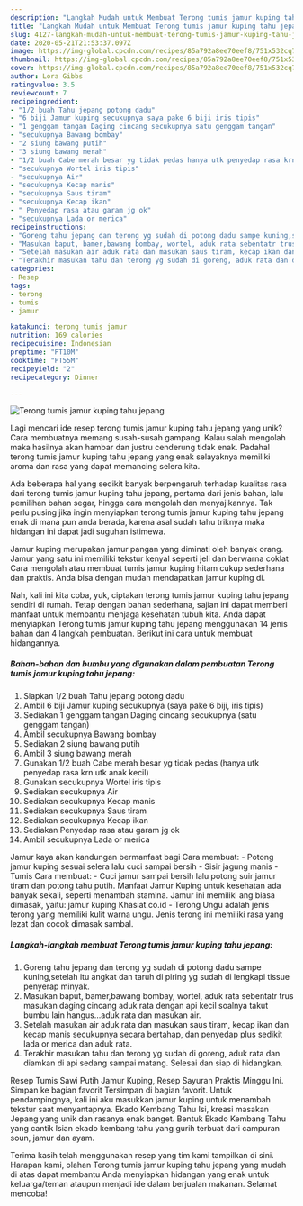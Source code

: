 ```yaml
---
description: "Langkah Mudah untuk Membuat Terong tumis jamur kuping tahu jepang yang Menggugah Selera"
title: "Langkah Mudah untuk Membuat Terong tumis jamur kuping tahu jepang yang Menggugah Selera"
slug: 4127-langkah-mudah-untuk-membuat-terong-tumis-jamur-kuping-tahu-jepang-yang-menggugah-selera
date: 2020-05-21T21:53:37.097Z
image: https://img-global.cpcdn.com/recipes/85a792a8ee70eef8/751x532cq70/terong-tumis-jamur-kuping-tahu-jepang-foto-resep-utama.jpg
thumbnail: https://img-global.cpcdn.com/recipes/85a792a8ee70eef8/751x532cq70/terong-tumis-jamur-kuping-tahu-jepang-foto-resep-utama.jpg
cover: https://img-global.cpcdn.com/recipes/85a792a8ee70eef8/751x532cq70/terong-tumis-jamur-kuping-tahu-jepang-foto-resep-utama.jpg
author: Lora Gibbs
ratingvalue: 3.5
reviewcount: 7
recipeingredient:
- "1/2 buah Tahu jepang potong dadu"
- "6 biji Jamur kuping secukupnya saya pake 6 biji iris tipis"
- "1 genggam tangan Daging cincang secukupnya satu genggam tangan"
- "secukupnya Bawang bombay"
- "2 siung bawang putih"
- "3 siung bawang merah"
- "1/2 buah Cabe merah besar yg tidak pedas hanya utk penyedap rasa krn utk anak kecil"
- "secukupnya Wortel iris tipis"
- "secukupnya Air"
- "secukupnya Kecap manis"
- "secukupnya Saus tiram"
- "secukupnya Kecap ikan"
- " Penyedap rasa atau garam jg ok"
- "secukupnya Lada or merica"
recipeinstructions:
- "Goreng tahu jepang dan terong yg sudah di potong dadu sampe kuning,setelah itu angkat dan taruh di piring yg sudah di lengkapi tissue penyerap minyak."
- "Masukan baput, bamer,bawang bombay, wortel, aduk rata sebentatr trus masukan daging cincang aduk rata dengan api kecil soalnya takut bumbu lain hangus...aduk rata dan masukan air."
- "Setelah masukan air aduk rata dan masukan saus tiram, kecap ikan dan kecap manis secukupnya secara bertahap, dan penyedap plus sedikit lada or merica dan aduk rata."
- "Terakhir masukan tahu dan terong yg sudah di goreng, aduk rata dan diamkan di api sedang sampai matang. Selesai dan siap di hidangkan."
categories:
- Resep
tags:
- terong
- tumis
- jamur

katakunci: terong tumis jamur 
nutrition: 169 calories
recipecuisine: Indonesian
preptime: "PT10M"
cooktime: "PT55M"
recipeyield: "2"
recipecategory: Dinner

---
```



![Terong tumis jamur kuping tahu jepang](https://img-global.cpcdn.com/recipes/85a792a8ee70eef8/751x532cq70/terong-tumis-jamur-kuping-tahu-jepang-foto-resep-utama.jpg)

Lagi mencari ide resep terong tumis jamur kuping tahu jepang yang unik? Cara membuatnya memang susah-susah gampang. Kalau salah mengolah maka hasilnya akan hambar dan justru cenderung tidak enak. Padahal terong tumis jamur kuping tahu jepang yang enak selayaknya memiliki aroma dan rasa yang dapat memancing selera kita.

Ada beberapa hal yang sedikit banyak berpengaruh terhadap kualitas rasa dari terong tumis jamur kuping tahu jepang, pertama dari jenis bahan, lalu pemilihan bahan segar, hingga cara mengolah dan menyajikannya. Tak perlu pusing jika ingin menyiapkan terong tumis jamur kuping tahu jepang enak di mana pun anda berada, karena asal sudah tahu triknya maka hidangan ini dapat jadi suguhan istimewa.

Jamur kuping merupakan jamur pangan yang diminati oleh banyak orang. Jamur yang satu ini memiliki tekstur kenyal seperti jeli dan berwarna coklat Cara mengolah atau membuat tumis jamur kuping hitam cukup sederhana dan praktis. Anda bisa dengan mudah mendapatkan jamur kuping di.


Nah, kali ini kita coba, yuk, ciptakan terong tumis jamur kuping tahu jepang sendiri di rumah. Tetap dengan bahan sederhana, sajian ini dapat memberi manfaat untuk membantu menjaga kesehatan tubuh kita. Anda dapat menyiapkan Terong tumis jamur kuping tahu jepang menggunakan 14 jenis bahan dan 4 langkah pembuatan. Berikut ini cara untuk membuat hidangannya.

<!--inarticleads1-->

##### Bahan-bahan dan bumbu yang digunakan dalam pembuatan Terong tumis jamur kuping tahu jepang:

1. Siapkan 1/2 buah Tahu jepang potong dadu
1. Ambil 6 biji Jamur kuping secukupnya (saya pake 6 biji, iris tipis)
1. Sediakan 1 genggam tangan Daging cincang secukupnya (satu genggam tangan)
1. Ambil secukupnya Bawang bombay
1. Sediakan 2 siung bawang putih
1. Ambil 3 siung bawang merah
1. Gunakan 1/2 buah Cabe merah besar yg tidak pedas (hanya utk penyedap rasa krn utk anak kecil)
1. Gunakan secukupnya Wortel iris tipis
1. Sediakan secukupnya Air
1. Sediakan secukupnya Kecap manis
1. Sediakan secukupnya Saus tiram
1. Sediakan secukupnya Kecap ikan
1. Sediakan  Penyedap rasa atau garam jg ok
1. Ambil secukupnya Lada or merica


Jamur kaya akan kandungan bermanfaat bagi Cara membuat: - Potong jamur kuping sesuai selera lalu cuci sampai bersih - Sisir jagung manis - Tumis Cara membuat: - Cuci jamur sampai bersih lalu potong suir jamur tiram dan potong tahu putih. Manfaat Jamur Kuping untuk kesehatan ada banyak sekali, seperti menambah stamina. Jamur ini memiliki ang biasa dimasak, yaitu: jamur kuping Khasiat.co.id - Terong Ungu adalah jenis terong yang memiliki kulit warna ungu. Jenis terong ini memiliki rasa yang lezat dan cocok dimasak sambal. 

<!--inarticleads2-->

##### Langkah-langkah membuat Terong tumis jamur kuping tahu jepang:

1. Goreng tahu jepang dan terong yg sudah di potong dadu sampe kuning,setelah itu angkat dan taruh di piring yg sudah di lengkapi tissue penyerap minyak.
1. Masukan baput, bamer,bawang bombay, wortel, aduk rata sebentatr trus masukan daging cincang aduk rata dengan api kecil soalnya takut bumbu lain hangus...aduk rata dan masukan air.
1. Setelah masukan air aduk rata dan masukan saus tiram, kecap ikan dan kecap manis secukupnya secara bertahap, dan penyedap plus sedikit lada or merica dan aduk rata.
1. Terakhir masukan tahu dan terong yg sudah di goreng, aduk rata dan diamkan di api sedang sampai matang. Selesai dan siap di hidangkan.


Resep Tumis Sawi Putih Jamur Kuping, Resep Sayuran Praktis Minggu Ini. Simpan ke bagian favorit Tersimpan di bagian favorit. Untuk pendampingnya, kali ini aku masukkan jamur kuping untuk menambah tekstur saat menyantapnya. Ekado Kembang Tahu Isi, kreasi masakan Jepang yang unik dan rasanya enak banget. Bentuk Ekado Kembang Tahu yang cantik Isian ekado kembang tahu yang gurih terbuat dari campuran soun, jamur dan ayam. 

Terima kasih telah menggunakan resep yang tim kami tampilkan di sini. Harapan kami, olahan Terong tumis jamur kuping tahu jepang yang mudah di atas dapat membantu Anda menyiapkan hidangan yang enak untuk keluarga/teman ataupun menjadi ide dalam berjualan makanan. Selamat mencoba!
